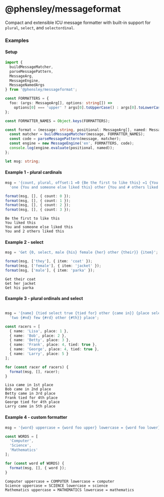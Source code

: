 # @phensley/messageformat

Compact and extensible ICU message formatter with built-in support for `plural`, `select`, and `selectordinal`.

### Examples

#### Setup

```typescript
import {
  buildMessageMatcher,
  parseMessagePattern,
  MessageArg,
  MessageEngine,
  MessageNamedArgs
} from '@phensley/messageformat';

const FORMATTERS = {
  foo: (args: MessageArg[], options: string[]) =>
    options[0] === 'upper' ? args[0].toUpperCase() : args[0].toLowerCase()
};

const FORMATTER_NAMES = Object.keys(FORMATTERS);

const format = (message: string, positional: MessageArg[], named: MessageNamedArgs = {}) => {
  const matcher = buildMessageMatcher(message, FORMATTER_NAMES);
  const code = parseMessagePattern(message, matcher);
  const engine = new MessageEngine('en', FORMATTERS, code);
  console.log(engine.evaluate(positional, named));
};

let msg: string;
```

#### Example 1 - plural cardinals

```typescript
msg = '{count, plural, offset:1 =0 {Be the first to like this} =1 {You liked this} ' +
  'one {You and someone else liked this} other {You and # others liked this}}';

format(msg, [], { count: 0 });
format(msg, [], { count: 1 });
format(msg, [], { count: 2 });
format(msg, [], { count: 3 });
```

```
Be the first to like this
You liked this
You and someone else liked this
You and 2 others liked this
```

#### Example 2 - select

```typescript
msg = 'Get {0, select, male {his} female {her} other {their}} {item}';

format(msg, ['they'], { item: 'coat' });
format(msg, ['female'], { item: 'jacket' });
format(msg, ['male'], { item: 'parka' });
```

```
Get their coat
Get her jacket
Get his parka
```

#### Example 3 - plural ordinals and select


```typescript

msg = '{name} {tied select true {tied for} other {came in}} {place selectordinal one {#st} ' +
  'two {#nd} few {#rd} other {#th}} place';

const racers = [
  { name: 'Lisa', place: 1 },
  { name: 'Bob', place: 2 },
  { name: 'Betty', place: 3 },
  { name: 'Frank', place: 4, tied: true },
  { name: 'George', place: 4, tied: true },
  { name: 'Larry', place: 5 }
];

for (const racer of racers) {
  format(msg, [], racer);
}
```

```
Lisa came in 1st place
Bob came in 2nd place
Betty came in 3rd place
Frank tied for 4th place
George tied for 4th place
Larry came in 5th place
```

#### Example 4 - custom formatter

```typescript
msg = '{word} uppercase = {word foo upper} lowercase = {word foo lower}';

const WORDS = [
  'Computer',
  'Science',
  'Mathematics'
];

for (const word of WORDS) {
  format(msg, [], { word });
}
```

```
Computer uppercase = COMPUTER lowercase = computer
Science uppercase = SCIENCE lowercase = science
Mathematics uppercase = MATHEMATICS lowercase = mathematics
```
